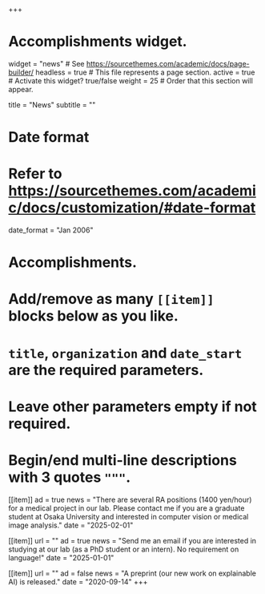 +++
# Accomplishments widget.
widget = "news"  # See https://sourcethemes.com/academic/docs/page-builder/
headless = true  # This file represents a page section.
active = true  # Activate this widget? true/false
weight = 25  # Order that this section will appear.

title = "News"
subtitle = ""

# Date format
#   Refer to https://sourcethemes.com/academic/docs/customization/#date-format
date_format = "Jan 2006"

# Accomplishments.
#   Add/remove as many `[[item]]` blocks below as you like.
#   `title`, `organization` and `date_start` are the required parameters.
#   Leave other parameters empty if not required.
#   Begin/end multi-line descriptions with 3 quotes `"""`.


[[item]]
  ad = true
  news = "There are several RA positions (1400 yen/hour) for a medical project in our lab. Please contact me if you are a graduate student at Osaka University and interested in computer vision or medical image analysis."
  date = "2025-02-01"

[[item]]
  url = ""
  ad = true
  news = "Send me an email if you are interested in studying at our lab (as a PhD student or an intern). No requirement on language!"
  date = "2025-01-01"

[[item]]
  url = ""
  ad = false
  news = "A preprint (our new work on explainable AI) is released."
  date = "2020-09-14"
+++